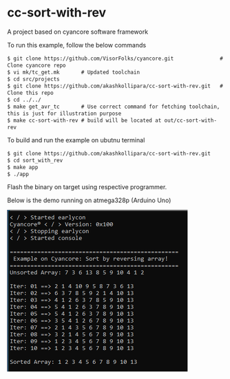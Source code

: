 # cc-sort-with-rev
A project based on cyancore software framework

To run this example, follow the below commands
```
$ git clone https://github.com/VisorFolks/cyancore.git               # Clone cyancore repo
$ vi mk/tc_get.mk       # Updated toolchain
$ cd src/projects
$ git clone https://github.com/akashkollipara/cc-sort-with-rev.git   # Clone this repo
$ cd ../../
$ make get_avr_tc       # Use correct command for fetching toolchain, this is just for illustration purpose
$ make cc-sort-with-rev # build will be located at out/cc-sort-with-rev
```

To build and run the example on ubutnu terminal
```
$ git clone https://github.com/akashkollipara/cc-sort-with-rev.git
$ cd sort_with_rev
$ make app
$ ./app
```

Flash the binary on target using respective programmer.

Below is the demo running on atmega328p (Arduino Uno)

![image](./img/cc-sort-with-rev.png)

